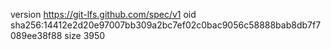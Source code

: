 version https://git-lfs.github.com/spec/v1
oid sha256:14412e2d20e97007bb309a2bc7ef02c0bac9056c58888bab8db7f7089ee38f88
size 3950

